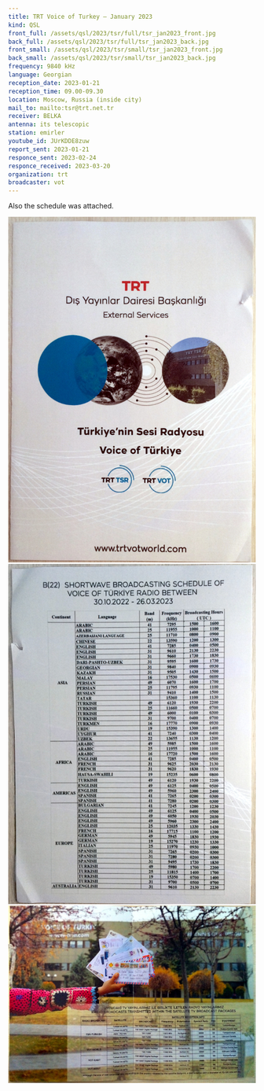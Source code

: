 ```yaml
---
title: TRT Voice of Turkey — January 2023
kind: QSL
front_full: /assets/qsl/2023/tsr/full/tsr_jan2023_front.jpg
back_full: /assets/qsl/2023/tsr/full/tsr_jan2023_back.jpg
front_small: /assets/qsl/2023/tsr/small/tsr_jan2023_front.jpg
back_small: /assets/qsl/2023/tsr/small/tsr_jan2023_back.jpg
frequency: 9840 kHz
language: Georgian
reception_date: 2023-01-21
reception_time: 09.00-09.30
location: Moscow, Russia (inside city)
mail_to: mailto:tsr@trt.net.tr
receiver: BELKA
antenna: its telescopic
station: emirler
youtube_id: JUrKDDE8zuw
report_sent: 2023-01-21
responce_sent: 2023-02-24
responce_received: 2023-03-20
organization: trt
broadcaster: vot
---
```


Also the schedule was attached.

<a href="/assets/qsl/2023/tsr/full/tsr_jan2023_booklet1.jpg">
<img src="/assets/qsl/2023/tsr/small/tsr_jan2023_booklet1.jpg"/>
</a>

<a href="/assets/qsl/2023/tsr/full/tsr_jan2023_booklet2.jpg">
<img src="/assets/qsl/2023/tsr/small/tsr_jan2023_booklet2.jpg"/>
</a>

<a href="/assets/qsl/2023/tsr/full/tsr_jan2023_booklet3.jpg">
<img src="/assets/qsl/2023/tsr/small/tsr_jan2023_booklet3.jpg"/>
</a>

